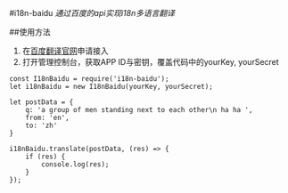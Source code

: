 #i18n-baidu
*通过百度的api实现i18n多语言翻译*


##使用方法
1. 在[百度翻译官网](http://api.fanyi.baidu.com/api/trans/product/index)申请接入
2. 打开管理控制台，获取APP ID与密钥，覆盖代码中的yourKey, yourSecret

```
const I18nBaidu = require('i18n-baidu');
let i18nBaidu = new I18nBaidu(yourKey, yourSecret);

let postData = {
    q: 'a group of men standing next to each other\n ha ha ',
    from: 'en',
    to: 'zh'
}

i18nBaidu.translate(postData, (res) => {
    if (res) {
        console.log(res);
    }
});
```
